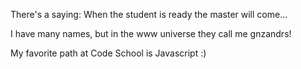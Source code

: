 There's a saying: When the student is ready the master will come...

I have many names, but in the www universe they call me gnzandrs!

My favorite path at Code School is Javascript :)
